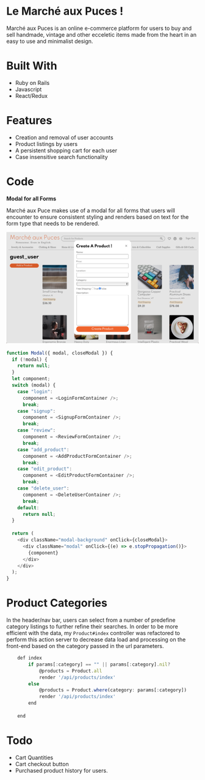 # Le Marché aux Puces !

Marché aux Puces is an online e-commerce platform for users to buy and sell handmade, vintage and other ecceletic items made from the heart in an easy to use and minimalist design.

# Built With
* Ruby on Rails
* Javascript
* React/Redux

# Features
* Creation and removal of user accounts
* Product listings by users
* A persistent shopping cart for each user
* Case insensitive search functionality



# Code

**Modal for all Forms**

Marché aux Puce makes use of a modal for all forms that users will encounter to ensure consistent styling and renders based on text for the form type that needs to be rendered.

![Modal](./public/Modal1.png?raw=true)

```javascript
function Modal({ modal, closeModal }) {
  if (!modal) {
    return null;
  }
  let component;
  switch (modal) {
    case "login":
      component = <LoginFormContainer />;
      break;
    case "signup":
      component = <SignupFormContainer />;
      break;
    case "review":
      component = <ReviewFormContainer />;
      break;
    case "add_product":
      component = <AddProductFormContainer />;
      break;
    case "edit_product":
      component = <EditProductFormContainer />;
      break;
    case "delete_user":
      component = <DeleteUserContainer />;
      break;
    default:
      return null;
  }

  return (
    <div className="modal-background" onClick={closeModal}>
      <div className="modal" onClick={(e) => e.stopPropagation()}>
        {component}
      </div>
    </div>
  );
} 
```

# Product Categories

In the header/nav bar, users can select from a number of predefine category listings to further refine their searches. In order to be more efficient with the data, my `Product#index` controller was refactored to perform this action server to decrease data load and processing on the front-end based on the category passed in the url parameters.

```javascript
    def index
        if params[:category] == "" || params[:category].nil?
            @products = Product.all
            render '/api/products/index'
        else
            @products = Product.where(category: params[:category])
            render '/api/products/index'
        end
        
    end

```

# Todo
* Cart Quantities
* Cart checkout button
* Purchased product history for users.
